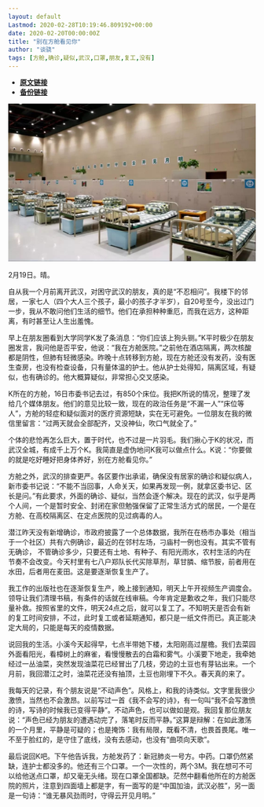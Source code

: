 ```yaml
---
layout: default
Lastmod: 2020-02-28T10:19:46.809192+00:00
date: 2020-02-20T00:00:00Z
title: "别在方舱看见你"
author: "谈骁"
tags: [方舱,确诊,疑似,武汉,口罩,朋友,复工,没有]
---
```


* [**原文链接**](https://mp.weixin.qq.com/s/OZKlsgYH2C_8HqhVynOeSQ)
* [**备份链接**](http://archive.ph/QbYfH)


![](/images/post/30dbd9956229cb80b8516ebe7fe53f25.jpg)

2月19日。晴。

自从我一个月前离开武汉，对困守武汉的朋友，真的是“不忍相问”。我楼下的邻居，一家七人（四个大人三个孩子，最小的孩子才半岁），自20号至今，没出过门一步，我从不敢问他们生活的细节。他们在承担种种重厄，而我在远方，这种距离，有时甚至让人生出羞愧。

早上在朋友圈看到大学同学K发了条消息：“你们应该上狗头铡。”K平时极少在朋友圈发言，我问他是否平安，他说：“我在方舱医院。”之前他在酒店隔离，两次核酸都是阴性，但肺有轻微感染。昨晚十点转移到方舱，现在方舱还没有发药，没有医生查房，也没有检查设备，只有量体温的护士。他从护士处得知，隔离区域，有疑似，也有确诊的。他大概算疑似，非常担心交叉感染。

K所在的方舱，16日市委书记去过，有850个床位。我把K所说的情况，整理了发给几个媒体朋友。他们的意见比较一致，现在的政治任务是“不漏一人”“床位等人”，方舱的轻症和疑似面对的医疗资源短缺，实在无可避免。一位朋友在我的微信里留言：“过两天就会全部配齐，又没神仙，吹口气就全了。”

个体的悲怆再怎么巨大，置于时代，也不过是一片羽毛。我们揪心于K的状况，而武汉全城，有成千上万个K。我简直是虚伪地问K我可以做点什么。K说：“你要做的就是吃好睡好把身体养好，别在方舱看见你。”

方舱之外，武汉的排查更严。各区要作出承诺，确保没有居家的确诊和疑似病人，新市委书记说：“不能不当回事，人命关天，如果再发现一例，就拿区委书记、区长是问。”有此要求，外面的确诊、疑似，当然会逐个解决。现在的武汉，似乎是两个人间，一个是暂时安全、封闭在家但勉强保留了正常生活方式的居民，一个是在方舱、在高校隔离区、在定点医院的见过病毒的人。

潜江昨天没有新增确诊，市政府披露了一个总体数据，我所在在杨市办事处（相当于一个社区）共有六例确诊，最近的在邻村左场，刁庙村一例也没有。其实不管有无确诊， 不管确诊多少，只要还有土地、有种子、有阳光雨水，农村生活的内在节奏不会改变。今天村里有七八户郑队长代买除草剂，草甘膦、缩节胺，前者用在水田，后者用在麦田。这是要逐渐恢复生产了。

我工作的出版社也在逐渐恢复生产，晚上接到通知，明天上午开视频生产调度会。领导让我们清理书稿，有条件的话就在线审稿。今年肯定是歉收之年，我们只能尽量补救。按照省里的文件，明天24点之后，就可以复工了。不知明天是否会有新的复工时间安排，不过，此时复工或者延期通知，都只是一纸文件而已。真正能决定大局的，只能是每天的疫情数据。

说回我的生活。小溪今天起得早，七点半带她下楼，太阳刚高过屋檐。我们去菜园外面看阳光，看樟树上的麻雀，看慢慢散去的白霜和雾气。小溪要下地走，我牵她经过一丛油菜，突然发现油菜花已经冒出了几枝，旁边的土豆也有芽钻出来。一个月前，我回潜江之时，油菜花还没有抽顶，土豆也刚埋下不久。春天真的来了。

我每天的记录，有个朋友说是“不动声色”。风格上，和我的诗类似。文字里我很少激愤，当然也不会激昂。以前写过一首《我不会写的诗》，有一句叫“我不会写激愤的诗，写诗的时候我已变得平静”。不动声色，也可以做如是观。我回复那位朋友说：“声色已经为朋友的遭遇动完了，落笔时反而平静。”这算是辩解：在如此激荡的一个月里，平静是可疑的；也是掩饰：我有局限，既看不清，也畏首畏尾。唯一不至于脸红的，是守住了底线，没有去感动，也没有“曲项向天歌”。

最后说回K吧。下午他告诉我，方舱发药了：新冠肺炎一号方。中药。口罩仍然紧缺，连护士都没多的。他还有三个口罩。一个一次性的，两个3M。我在想可不可以给他送点口罩，却又毫无头绪。现在口罩全国都缺。茫然中翻看他所在的方舱医院的照片，注意到四面墙上都是字，有一面写的是“中国加油，武汉必胜”，另一面是一句诗：“谁无暴风劲雨时，守得云开见月明。”

